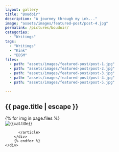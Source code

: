 ```yaml
---
layout: gallery
title: "Boudoir"
description: "A journey through my ink..."
image: "assets/images/featured-post/post-4.jpg"
permalink: /pictures/boudoir/
categories: 
  - "Writings"
tags:
  - "Writings"
  - "Kink"
  - "BDSM"
files:
  - path: "assets/images/featured-post/post-1.jpg"
  - path: "assets/images/featured-post/post-2.jpg"
  - path: "assets/images/featured-post/post-3.jpg"
  - path: "assets/images/featured-post/post-4.jpg"
  - path: "assets/images/featured-post/post-5.jpg"
  
---
```

<h2 class="mb-4">{{ page.title | escape }}</h2>

<section>
  <div class="container-fluid p-sm-0">
    <div class="row featured-post-slider">
        {% for img in page.files %}
        <div class="col-lg-3 col-sm-6 mb-2 mb-lg-0 px-1">
          <article class="card bg-dark text-center text-white border-0 rounded-0">
            <img class="card-img rounded-0 img-fluid w-100" src="{{img.path | relative_url}}" alt="{{cat.title}}">
<!--            {{img.path}}-->
  <!--          <div class="card-img-overlay">-->
  <!--            <div class="card-content">-->

  <!--            </div>-->
  <!--          </div>-->
          </article>
        </div>
        {% endfor %}
    </div>
  </div>
</section>